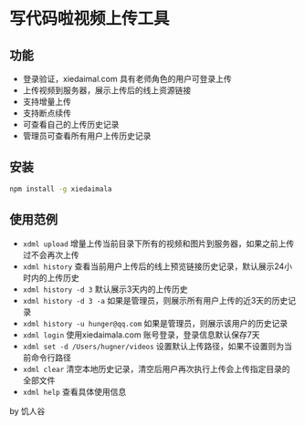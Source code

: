 # 写代码啦视频上传工具

## 功能
- 登录验证，xiedaimal.com 具有老师角色的用户可登录上传
- 上传视频到服务器，展示上传后的线上资源链接
- 支持增量上传
- 支持断点续传
- 可查看自己的上传历史记录
- 管理员可查看所有用户上传历史记录


## 安装

```bash
npm install -g xiedaimala
```

## 使用范例

- `xdml upload`   增量上传当前目录下所有的视频和图片到服务器，如果之前上传过不会再次上传
- `xdml history`  查看当前用户上传后的线上预览链接历史记录，默认展示24小时内的上传历史
- `xdml history -d 3`  默认展示3天内的上传历史
- `xdml history -d 3 -a`  如果是管理员，则展示所有用户上传的近3天的历史记录
- `xdml history -u hunger@qq.com`  如果是管理员，则展示该用户的历史记录
- `xdml login`  使用xiedaimala.com 账号登录，登录信息默认保存7天
- `xdml set -d /Users/hugner/videos`  设置默认上传路径，如果不设置则为当前命令行路径
- `xdml clear`  清空本地历史记录，清空后用户再次执行上传会上传指定目录的全部文件
- `xdml help`  查看具体使用信息


by 饥人谷




